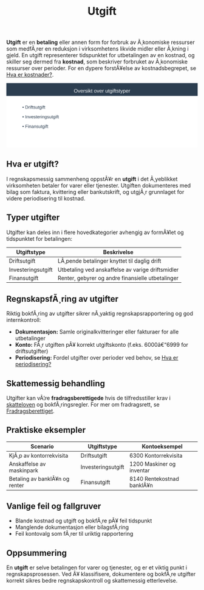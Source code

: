 ﻿---
title: "Utgift"
meta_title: "Utgift"
meta_description: '**Utgift** er en **betaling** eller annen form for forbruk av Ã¸konomiske ressurser som medfÃ¸rer en reduksjon i virksomhetens likvide midler eller Ã¸kning i gj...'
slug: utgift
type: blog
layout: pages/single
---

**Utgift** er en **betaling** eller annen form for forbruk av Ã¸konomiske ressurser som medfÃ¸rer en reduksjon i virksomhetens likvide midler eller Ã¸kning i gjeld. En utgift representerer tidspunktet for utbetalingen av en kostnad, og skiller seg dermed fra **kostnad**, som beskriver forbruket av Ã¸konomiske ressurser over perioder. For en dypere forstÃ¥else av kostnadsbegrepet, se [Hva er kostnader?](/blogs/regnskap/hva-er-kostnader "Hva er Kostnader i Regnskap? Komplett Guide til Kostnadstyper og RegnskapsfÃ¸ring").

![Oversikt over utgiftstyper](utgift-oversikt.svg)

## Hva er utgift?

I regnskapsmessig sammenheng oppstÃ¥r en **utgift** i det Ã¸yeblikket virksomheten betaler for varer eller tjenester. Utgiften dokumenteres med bilag som faktura, kvittering eller bankutskrift, og utgjÃ¸r grunnlaget for videre periodisering til kostnad.

## Typer utgifter

Utgifter kan deles inn i flere hovedkategorier avhengig av formÃ¥let og tidspunktet for betalingen:

| Utgiftstype        | Beskrivelse                                           |
|--------------------|-------------------------------------------------------|
| Driftsutgift       | LÃ¸pende betalinger knyttet til daglig drift           |
| Investeringsutgift | Utbetaling ved anskaffelse av varige driftsmidler     |
| Finansutgift       | Renter, gebyrer og andre finansielle utbetalinger     |

## RegnskapsfÃ¸ring av utgifter

Riktig bokfÃ¸ring av utgifter sikrer nÃ¸yaktig regnskapsrapportering og god internkontroll:

* **Dokumentasjon:** Samle originalkvitteringer eller fakturaer for alle utbetalinger
* **Konto:** FÃ¸r utgiften pÃ¥ korrekt utgiftskonto (f.eks. 6000â€“6999 for driftsutgifter)
* **Periodisering:** Fordel utgifter over perioder ved behov, se [Hva er periodisering?](/blogs/regnskap/hva-er-periodisering "Hva er Periodisering? Guide til Periodisering i Regnskap")

## Skattemessig behandling

Utgifter kan vÃ¦re **fradragsberettigede** hvis de tilfredsstiller krav i [skatteloven](/blogs/regnskap/hva-er-skatt "Hva er Skatt? Komplett Guide til Skatteregler i Norge") og bokfÃ¸ringsregler. For mer om fradragsrett, se [Fradragsberettiget](/blogs/regnskap/fradragsberettiget "Fradragsberettiget â€“ NÃ¥r kostnader og utgifter kan trekkes fra").

## Praktiske eksempler

| Scenario                      | Utgiftstype        | Kontoeksempel                         |
|-------------------------------|--------------------|---------------------------------------|
| KjÃ¸p av kontorrekvisita       | Driftsutgift       | 6300 Kontorrekvisita                  |
| Anskaffelse av maskinpark     | Investeringsutgift | 1200 Maskiner og inventar             |
| Betaling av banklÃ¥n og renter | Finansutgift       | 8140 Rentekostnad banklÃ¥n             |

## Vanlige feil og fallgruver

* Blande kostnad og utgift og bokfÃ¸re pÃ¥ feil tidspunkt
* Manglende dokumentasjon eller bilagsfÃ¸ring
* Feil kontovalg som fÃ¸rer til uriktig rapportering

## Oppsummering

En **utgift** er selve betalingen for varer og tjenester, og er et viktig punkt i regnskapsprosessen. Ved Ã¥ klassifisere, dokumentere og bokfÃ¸re utgifter korrekt sikres bedre regnskapskontroll og skattemessig etterlevelse.
